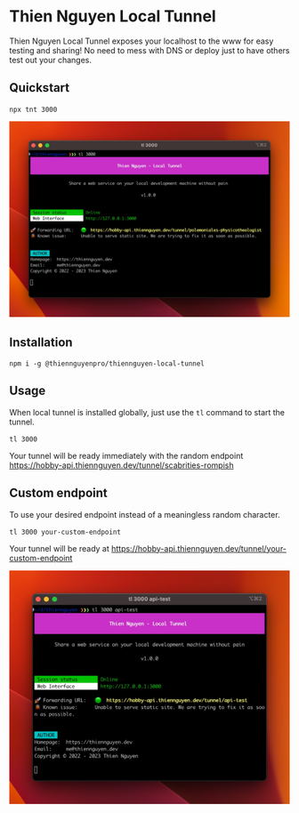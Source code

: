 # Thien Nguyen Local Tunnel

Thien Nguyen Local Tunnel exposes your localhost to the www for easy testing and sharing! No need to mess with DNS or deploy just to have others test out your changes.

## Quickstart

```
npx tnt 3000
```
![screenshot-01](
https://raw.githubusercontent.com/thiennguyen93/thiennguyen93.github.io/main/source/images/SCR-20230323-2ac.jpeg)



## Installation

```
npm i -g @thiennguyenpro/thiennguyen-local-tunnel
```

## Usage

When local tunnel is installed globally, just use the `tl` command to start the tunnel.

```
tl 3000
```

Your tunnel will be ready immediately with the random endpoint
https://hobby-api.thiennguyen.dev/tunnel/scabrities-rompish


## Custom endpoint
To use your desired endpoint instead of a meaningless random character.
```
tl 3000 your-custom-endpoint
```
Your tunnel will be ready at https://hobby-api.thiennguyen.dev/tunnel/your-custom-endpoint


![screenshot-02](https://raw.githubusercontent.com/thiennguyen93/thiennguyen93.github.io/main/source/images/SCR-20230323-1zj.jpeg)

